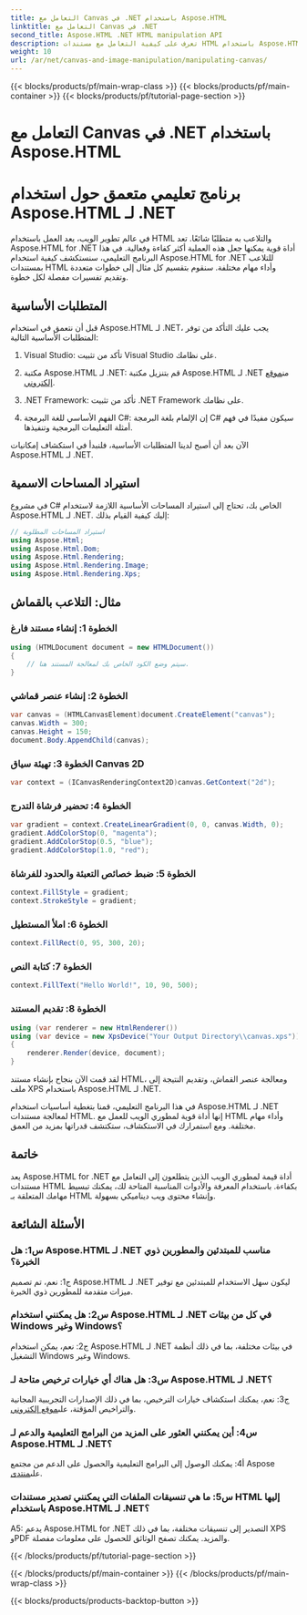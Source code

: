 ```yaml
---
title: التعامل مع Canvas في .NET باستخدام Aspose.HTML
linktitle: التعامل مع Canvas في .NET
second_title: Aspose.HTML .NET HTML manipulation API
description: تعرف على كيفية التعامل مع مستندات HTML باستخدام Aspose.HTML لـ .NET. يغطي هذا البرنامج التعليمي الشامل الأساسيات والمتطلبات الأساسية والأمثلة خطوة بخطوة.
weight: 10
url: /ar/net/canvas-and-image-manipulation/manipulating-canvas/
---
```


{{< blocks/products/pf/main-wrap-class >}}
{{< blocks/products/pf/main-container >}}
{{< blocks/products/pf/tutorial-page-section >}}

# التعامل مع Canvas في .NET باستخدام Aspose.HTML

# برنامج تعليمي متعمق حول استخدام Aspose.HTML لـ .NET

في عالم تطوير الويب، يعد العمل باستخدام HTML والتلاعب به متطلبًا شائعًا. تعد Aspose.HTML for .NET أداة قوية يمكنها جعل هذه العملية أكثر كفاءة وفعالية. في هذا البرنامج التعليمي، سنستكشف كيفية استخدام Aspose.HTML for .NET للتلاعب بمستندات HTML وأداء مهام مختلفة. سنقوم بتقسيم كل مثال إلى خطوات متعددة وتقديم تفسيرات مفصلة لكل خطوة.

## المتطلبات الأساسية

قبل أن نتعمق في استخدام Aspose.HTML لـ .NET، يجب عليك التأكد من توفر المتطلبات الأساسية التالية:

1. Visual Studio: تأكد من تثبيت Visual Studio على نظامك.

2.  مكتبة Aspose.HTML لـ .NET: قم بتنزيل مكتبة Aspose.HTML لـ .NET من[موقع إلكتروني](https://releases.aspose.com/html/net/).

3. .NET Framework: تأكد من تثبيت .NET Framework على نظامك.

4. الفهم الأساسي للغة البرمجة C#: إن الإلمام بلغة البرمجة C# سيكون مفيدًا في فهم أمثلة التعليمات البرمجية وتنفيذها.

الآن بعد أن أصبح لدينا المتطلبات الأساسية، فلنبدأ في استكشاف إمكانيات Aspose.HTML لـ .NET.

## استيراد المساحات الاسمية

في مشروع C# الخاص بك، تحتاج إلى استيراد المساحات الأساسية اللازمة لاستخدام Aspose.HTML لـ .NET. إليك كيفية القيام بذلك:

```csharp
// استيراد المساحات المطلوبة
using Aspose.Html;
using Aspose.Html.Dom;
using Aspose.Html.Rendering;
using Aspose.Html.Rendering.Image;
using Aspose.Html.Rendering.Xps;
```

## مثال: التلاعب بالقماش

### الخطوة 1: إنشاء مستند فارغ

```csharp
using (HTMLDocument document = new HTMLDocument())
{
    // سيتم وضع الكود الخاص بك لمعالجة المستند هنا.
}
```

### الخطوة 2: إنشاء عنصر قماشي

```csharp
var canvas = (HTMLCanvasElement)document.CreateElement("canvas");
canvas.Width = 300;
canvas.Height = 150;
document.Body.AppendChild(canvas);
```

### الخطوة 3: تهيئة سياق Canvas 2D

```csharp
var context = (ICanvasRenderingContext2D)canvas.GetContext("2d");
```

### الخطوة 4: تحضير فرشاة التدرج

```csharp
var gradient = context.CreateLinearGradient(0, 0, canvas.Width, 0);
gradient.AddColorStop(0, "magenta");
gradient.AddColorStop(0.5, "blue");
gradient.AddColorStop(1.0, "red");
```

### الخطوة 5: ضبط خصائص التعبئة والحدود للفرشاة

```csharp
context.FillStyle = gradient;
context.StrokeStyle = gradient;
```

### الخطوة 6: املأ المستطيل

```csharp
context.FillRect(0, 95, 300, 20);
```

### الخطوة 7: كتابة النص

```csharp
context.FillText("Hello World!", 10, 90, 500);
```

### الخطوة 8: تقديم المستند

```csharp
using (var renderer = new HtmlRenderer())
using (var device = new XpsDevice("Your Output Directory\\canvas.xps"))
{
    renderer.Render(device, document);
}
```

لقد قمت الآن بنجاح بإنشاء مستند HTML، ومعالجة عنصر القماش، وتقديم النتيجة إلى ملف XPS باستخدام Aspose.HTML لـ .NET.

في هذا البرنامج التعليمي، قمنا بتغطية أساسيات استخدام Aspose.HTML لـ .NET لمعالجة مستندات HTML. إنها أداة قوية لمطوري الويب للعمل مع HTML وأداء مهام مختلفة. ومع استمرارك في الاستكشاف، ستكتشف قدراتها بمزيد من العمق.

## خاتمة

يعد Aspose.HTML for .NET أداة قيمة لمطوري الويب الذين يتطلعون إلى التعامل مع مستندات HTML بكفاءة. باستخدام المعرفة والأدوات المناسبة المتاحة لك، يمكنك تبسيط مهامك المتعلقة بـ HTML وإنشاء محتوى ويب ديناميكي بسهولة.

## الأسئلة الشائعة

### س1: هل Aspose.HTML لـ .NET مناسب للمبتدئين والمطورين ذوي الخبرة؟

ج1: نعم، تم تصميم Aspose.HTML لـ .NET ليكون سهل الاستخدام للمبتدئين مع توفير ميزات متقدمة للمطورين ذوي الخبرة.

### س2: هل يمكنني استخدام Aspose.HTML لـ .NET في كل من بيئات Windows وغير Windows؟

ج2: نعم، يمكن استخدام Aspose.HTML لـ .NET في بيئات مختلفة، بما في ذلك أنظمة التشغيل Windows وغير Windows.

### س3: هل هناك أي خيارات ترخيص متاحة لـ Aspose.HTML لـ .NET؟

 ج3: نعم، يمكنك استكشاف خيارات الترخيص، بما في ذلك الإصدارات التجريبية المجانية والتراخيص المؤقتة، على[موقع إلكتروني](https://purchase.aspose.com/buy).

### س4: أين يمكنني العثور على المزيد من البرامج التعليمية والدعم لـ Aspose.HTML لـ .NET؟

 أ4: يمكنك الوصول إلى البرامج التعليمية والحصول على الدعم من مجتمع Aspose على[منتدى](https://forum.aspose.com/).

### س5: ما هي تنسيقات الملفات التي يمكنني تصدير مستندات HTML إليها باستخدام Aspose.HTML لـ .NET؟

A5: يدعم Aspose.HTML for .NET التصدير إلى تنسيقات مختلفة، بما في ذلك XPS وPDF والمزيد. يمكنك تصفح الوثائق للحصول على معلومات مفصلة.

{{< /blocks/products/pf/tutorial-page-section >}}

{{< /blocks/products/pf/main-container >}}
{{< /blocks/products/pf/main-wrap-class >}}

{{< blocks/products/products-backtop-button >}}
